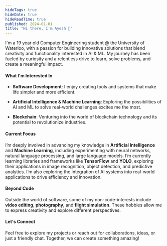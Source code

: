 ```yaml
---
hideTags: true
hideDate: true
hideReadTime: true
published: 2024-01-01
title: "Hi there, I'm Ayesh 👋"
---
```


I'm a 19 year old Computer Engineering student @ the University of Waterloo, with a passion for building innovative solutions that blend creativity and functionality interested in AI & ML. My journey has been fueled by curiosity and a relentless drive to learn, solve problems, and create a meaningful impact.

#### What I'm Interested In

- **Software Development**: I enjoy creating tools and systems that make life simpler and more efficient.
    
- **Artificial Intelligence & Machine Learning**: Exploring the possibilities of AI and ML to solve real-world challenges excites me the most.

- **Blockchain**: Venturing into the world of blockchain technology and its potential to revolutionize industries.
        

#### Current Focus

I’m deeply involved in advancing my knowledge in **Artificial Intelligence** and **Machine Learning**, including experimenting with neural networks, natural language processing, and large language models. I’m currently learning libraries and frameworks like **TensorFlow** and **YOLO**, exploring their applications in image recognition, object detection, and predictive analytics. I’m also exploring the integration of AI systems into real-world applications to drive efficiency and innovation.

#### Beyond Code

Outside the world of software, some of my non-code-interests include **video editing**, **photography**, and **flight simulation**. These hobbies allow me to express creativity and explore different perspectives.

#### Let's Connect

Feel free to explore my projects or reach out for collaborations, ideas, or just a friendly chat. Together, we can create something amazing!




